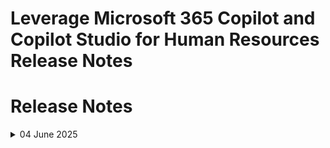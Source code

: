 # Leverage Microsoft 365 Copilot and Copilot Studio for Human Resources Release Notes
# Release Notes

<details>
  <summary>04 June 2025</summary>

## Infrastructure Changes

NA

## Content Changes

NA
  
## Screenshot Updates

NA

## Testing Notes

NA

</details>

